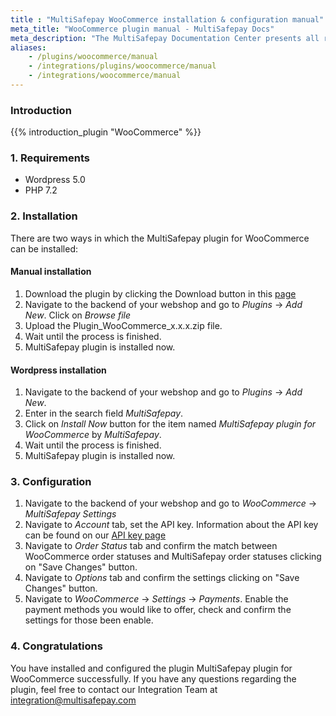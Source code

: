 ```yaml
---
title : "MultiSafepay WooCommerce installation & configuration manual"
meta_title: "WooCommerce plugin manual - MultiSafepay Docs"
meta_description: "The MultiSafepay Documentation Center presents all relevant information about our Plugins and API. You can also find support pages for payment methods, tools and general questions as well as the contact details of our Support and Integration Teams."
aliases:
    - /plugins/woocommerce/manual
    - /integrations/plugins/woocommerce/manual
    - /integrations/woocommerce/manual
---
```


### Introduction

{{% introduction_plugin "WooCommerce" %}}

### 1. Requirements
- Wordpress 5.0
- PHP 7.2

### 2. Installation

There are two ways in which the MultiSafepay plugin for WooCommerce can be installed:

#### Manual installation

1. Download the plugin by clicking the Download button in this [page](/integrations/ecommerce-integrations/woocommerce)
2. Navigate to the backend of your webshop and go to _Plugins_ → _Add New_. Click on _Browse file_
3. Upload the Plugin_WooCommerce_x.x.x.zip file.
4. Wait until the process is finished.
5. MultiSafepay plugin is installed now.

#### Wordpress installation

1. Navigate to the backend of your webshop and go to _Plugins_ → _Add New_.
2. Enter in the search field _MultiSafepay_. 
3. Click on _Install Now_ button for the item named _MultiSafepay plugin for WooCommerce_ by _MultiSafepay_.
4. Wait until the process is finished.
5. MultiSafepay plugin is installed now.


### 3. Configuration
1. Navigate to the backend of your webshop and go to _WooCommerce_ → _MultiSafepay Settings_
2. Navigate to _Account_ tab, set the API key. Information about the API key can be found on our [API key page](/tools/multisafepay-control/get-your-api-key)
3. Navigate to _Order Status_ tab and confirm the match between WooCommerce order statuses and MultiSafepay order statuses clicking on "Save Changes" button.
4. Navigate to _Options_ tab and confirm the settings clicking on "Save Changes" button.
5. Navigate to _WooCommerce_ → _Settings_ → _Payments_. Enable the payment methods you would like to offer, check and confirm the settings for those been enable.

### 4. Congratulations
You have installed and configured the plugin MultiSafepay plugin for WooCommerce successfully. If you have any questions regarding the plugin, feel free to contact our Integration Team at <integration@multisafepay.com>

